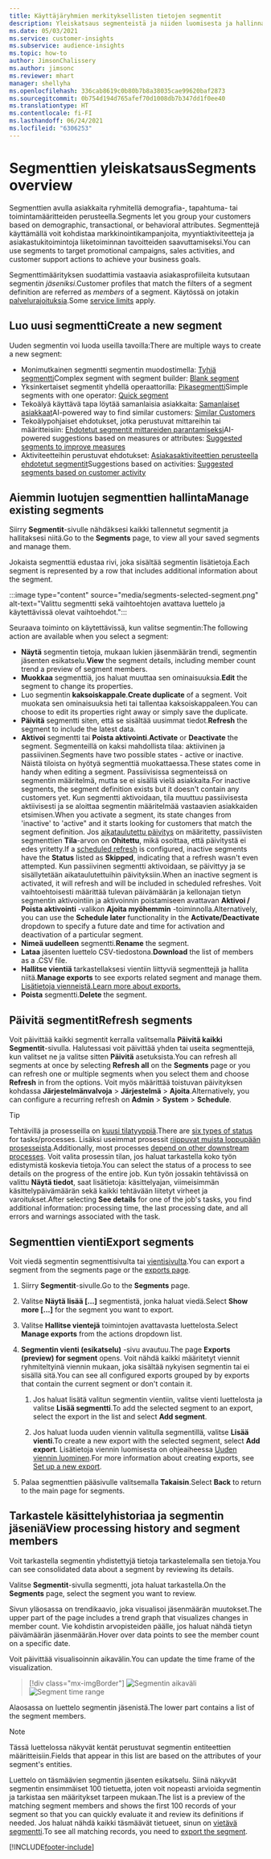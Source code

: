 ```yaml
---
title: Käyttäjäryhmien merkityksellisten tietojen segmentit
description: Yleiskatsaus segmenteistä ja niiden luomisesta ja hallinnasta.
ms.date: 05/03/2021
ms.service: customer-insights
ms.subservice: audience-insights
ms.topic: how-to
author: JimsonChalissery
ms.author: jimsonc
ms.reviewer: mhart
manager: shellyha
ms.openlocfilehash: 336cab8619c0b80b7b8a38035cae99620baf2873
ms.sourcegitcommit: 0b754d194d765afef70d1008db7b347dd1f0ee40
ms.translationtype: HT
ms.contentlocale: fi-FI
ms.lasthandoff: 06/24/2021
ms.locfileid: "6306253"
---
```

# <a name="segments-overview"></a><span data-ttu-id="2786e-103">Segmenttien yleiskatsaus</span><span class="sxs-lookup"><span data-stu-id="2786e-103">Segments overview</span></span>

<span data-ttu-id="2786e-104">Segmenttien avulla asiakkaita ryhmitellä demografia-, tapahtuma- tai toimintamääritteiden perusteella.</span><span class="sxs-lookup"><span data-stu-id="2786e-104">Segments let you group your customers based on demographic, transactional, or behavioral attributes.</span></span> <span data-ttu-id="2786e-105">Segmenttejä käyttämällä voit kohdistaa markkinointikampanjoita, myyntiaktiviteetteja ja asiakastukitoimintoja liiketoiminnan tavoitteiden saavuttamiseksi.</span><span class="sxs-lookup"><span data-stu-id="2786e-105">You can use segments to target promotional campaigns, sales activities, and customer support actions to achieve your business goals.</span></span>

<span data-ttu-id="2786e-106">Segmenttimäärityksen suodattimia vastaavia asiakasprofiileita kutsutaan segmentin *jäseniksi*.</span><span class="sxs-lookup"><span data-stu-id="2786e-106">Customer profiles that match the filters of a segment definition are referred as *members* of a segment.</span></span> <span data-ttu-id="2786e-107">Käytössä on jotakin [palvelurajoituksia](service-limits.md).</span><span class="sxs-lookup"><span data-stu-id="2786e-107">Some [service limits](service-limits.md) apply.</span></span>

## <a name="create-a-new-segment"></a><span data-ttu-id="2786e-108">Luo uusi segmentti</span><span class="sxs-lookup"><span data-stu-id="2786e-108">Create a new segment</span></span>

<span data-ttu-id="2786e-109">Uuden segmentin voi luoda useilla tavoilla:</span><span class="sxs-lookup"><span data-stu-id="2786e-109">There are multiple ways to create a new segment:</span></span> 

- <span data-ttu-id="2786e-110">Monimutkainen segmentti segmentin muodostimella: [Tyhjä segmentti](segment-builder.md#create-a-new-segment)</span><span class="sxs-lookup"><span data-stu-id="2786e-110">Complex segment with segment builder: [Blank segment](segment-builder.md#create-a-new-segment)</span></span>
- <span data-ttu-id="2786e-111">Yksinkertaiset segmentit yhdellä operaattorilla: [Pikasegmentti](segment-builder.md#quick-segments)</span><span class="sxs-lookup"><span data-stu-id="2786e-111">Simple segments with one operator: [Quick segment](segment-builder.md#quick-segments)</span></span>
- <span data-ttu-id="2786e-112">Tekoälyä käyttävä tapa löytää samanlaisia asiakkaita: [Samanlaiset asiakkaat](find-similar-customer-segments.md)</span><span class="sxs-lookup"><span data-stu-id="2786e-112">AI-powered way to find similar customers: [Similar Customers](find-similar-customer-segments.md)</span></span>
- <span data-ttu-id="2786e-113">Tekoälypohjaiset ehdotukset, jotka perustuvat mittareihin tai määritteisiin: [Ehdotetut segmentit mittareiden parantamiseksi](suggested-segments.md)</span><span class="sxs-lookup"><span data-stu-id="2786e-113">AI-powered suggestions based on measures or attributes: [Suggested segments to improve measures](suggested-segments.md)</span></span>
- <span data-ttu-id="2786e-114">Aktiviteetteihin perustuvat ehdotukset: [Asiakasaktiviteettien perusteella ehdotetut segmentit](suggested-segments-activity.md)</span><span class="sxs-lookup"><span data-stu-id="2786e-114">Suggestions based on activities: [Suggested segments based on customer activity](suggested-segments-activity.md)</span></span>

## <a name="manage-existing-segments"></a><span data-ttu-id="2786e-115">Aiemmin luotujen segmenttien hallinta</span><span class="sxs-lookup"><span data-stu-id="2786e-115">Manage existing segments</span></span>

<span data-ttu-id="2786e-116">Siirry **Segmentit**-sivulle nähdäksesi kaikki tallennetut segmentit ja hallitaksesi niitä.</span><span class="sxs-lookup"><span data-stu-id="2786e-116">Go to the **Segments** page, to view all your saved segments and manage them.</span></span>

<span data-ttu-id="2786e-117">Jokaista segmenttiä edustaa rivi, joka sisältää segmentin lisätietoja.</span><span class="sxs-lookup"><span data-stu-id="2786e-117">Each segment is represented by a row that includes additional information about the segment.</span></span>

:::image type="content" source="media/segments-selected-segment.png" alt-text="Valittu segmentti sekä vaihtoehtojen avattava luettelo ja käytettävissä olevat vaihtoehdot.":::

<span data-ttu-id="2786e-119">Seuraava toiminto on käytettävissä, kun valitse segmentin:</span><span class="sxs-lookup"><span data-stu-id="2786e-119">The following action are available when you select a segment:</span></span>

- <span data-ttu-id="2786e-120">**Näytä** segmentin tietoja, mukaan lukien jäsenmäärän trendi, segmentin jäsenten esikatselu.</span><span class="sxs-lookup"><span data-stu-id="2786e-120">**View** the segment details, including member count trend a preview of segment members.</span></span>
- <span data-ttu-id="2786e-121">**Muokkaa** segmenttiä, jos haluat muuttaa sen ominaisuuksia.</span><span class="sxs-lookup"><span data-stu-id="2786e-121">**Edit** the segment to change its properties.</span></span>
- <span data-ttu-id="2786e-122">Luo segmentin **kaksoiskappale**.</span><span class="sxs-lookup"><span data-stu-id="2786e-122">**Create duplicate** of a segment.</span></span> <span data-ttu-id="2786e-123">Voit muokata sen ominaisuuksia heti tai tallentaa kaksoiskappaleen.</span><span class="sxs-lookup"><span data-stu-id="2786e-123">You can choose to edit its properties right away or simply save the duplicate.</span></span>
- <span data-ttu-id="2786e-124">**Päivitä** segmentti siten, että se sisältää uusimmat tiedot.</span><span class="sxs-lookup"><span data-stu-id="2786e-124">**Refresh** the segment to include the latest data.</span></span>
- <span data-ttu-id="2786e-125">**Aktivoi** segmentti tai **Poista aktivointi**.</span><span class="sxs-lookup"><span data-stu-id="2786e-125">**Activate** or **Deactivate** the segment.</span></span> <span data-ttu-id="2786e-126">Segmenteillä on kaksi mahdollista tilaa: aktiivinen ja passiivinen.</span><span class="sxs-lookup"><span data-stu-id="2786e-126">Segments have two possible states - active or inactive.</span></span> <span data-ttu-id="2786e-127">Näistä tiloista on hyötyä segmenttiä muokattaessa.</span><span class="sxs-lookup"><span data-stu-id="2786e-127">These states come in handy when editing a segment.</span></span> <span data-ttu-id="2786e-128">Passiivisissa segmenteissä on segmentin määritelmä, mutta se ei sisällä vielä asiakkaita.</span><span class="sxs-lookup"><span data-stu-id="2786e-128">For inactive segments, the segment definition exists but it doesn't contain any customers yet.</span></span> <span data-ttu-id="2786e-129">Kun segmentti aktivoidaan, tila muuttuu passiivisesta aktiivisesti ja se aloittaa segmentin määritelmää vastaavien asiakkaiden etsimisen.</span><span class="sxs-lookup"><span data-stu-id="2786e-129">When you activate a segment, its state changes from 'inactive' to 'active" and it starts looking for customers that match the segment definition.</span></span> <span data-ttu-id="2786e-130">Jos [aikataulutettu päivitys](system.md#schedule-tab) on määritetty, passiivisten segmenttien **Tila**-arvon on **Ohitettu**, mikä osoittaa, että päivitystä ei edes yritetty.</span><span class="sxs-lookup"><span data-stu-id="2786e-130">If a [scheduled refresh](system.md#schedule-tab) is configured, inactive segments have the **Status** listed as **Skipped**, indicating that a refresh wasn't even attempted.</span></span> <span data-ttu-id="2786e-131">Kun passiivinen segmentti aktivoidaan, se päivittyy ja se sisällytetään aikataulutettuihin päivityksiin.</span><span class="sxs-lookup"><span data-stu-id="2786e-131">When an inactive segment is activated, it will refresh and will be included in scheduled refreshes.</span></span>
  <span data-ttu-id="2786e-132">Voit vaihtoehtoisesti määrittää tulevan päivämäärän ja kellonajan tietyn segmentin aktivointiin ja aktivoinnin poistamiseen avattavan **Aktivoi / Poista aktivointi** -valikon **Ajoita myöhemmin** -toiminnolla.</span><span class="sxs-lookup"><span data-stu-id="2786e-132">Alternatively, you can use the **Schedule later** functionality in the **Activate/Deactivate** dropdown to specify a future date and time for activation and deactivation of a particular segment.</span></span>
- <span data-ttu-id="2786e-133">**Nimeä uudelleen** segmentti.</span><span class="sxs-lookup"><span data-stu-id="2786e-133">**Rename** the segment.</span></span>
- <span data-ttu-id="2786e-134">**Lataa** jäsenten luettelo CSV-tiedostona.</span><span class="sxs-lookup"><span data-stu-id="2786e-134">**Download** the list of members as a .CSV file.</span></span>
- <span data-ttu-id="2786e-135">**Hallitse vientiä** tarkastellaksesi vientiin liittyviä segmenttejä ja hallita niitä.</span><span class="sxs-lookup"><span data-stu-id="2786e-135">**Manage exports** to see exports related segment and manage them.</span></span> [<span data-ttu-id="2786e-136">Lisätietoja vienneistä.</span><span class="sxs-lookup"><span data-stu-id="2786e-136">Learn more about exports.</span></span>](export-destinations.md)
- <span data-ttu-id="2786e-137">**Poista** segmentti.</span><span class="sxs-lookup"><span data-stu-id="2786e-137">**Delete** the segment.</span></span>

## <a name="refresh-segments"></a><span data-ttu-id="2786e-138">Päivitä segmentit</span><span class="sxs-lookup"><span data-stu-id="2786e-138">Refresh segments</span></span>

<span data-ttu-id="2786e-139">Voit päivittää kaikki segmentit kerralla valitsemalla **Päivitä kaikki** **Segmentit**-sivulla. Halutessasi voit päivittää yhden tai useita segmenttejä, kun valitset ne ja valitse sitten **Päivitä** asetuksista.</span><span class="sxs-lookup"><span data-stu-id="2786e-139">You can refresh all segments at once by selecting **Refresh all** on the **Segments** page or you can refresh one or multiple segments when you select them and choose **Refresh** in from the options.</span></span> <span data-ttu-id="2786e-140">Voit myös määrittää toistuvan päivityksen kohdassa **Järjestelmänvalvoja** > **Järjestelmä** > **Ajoita**.</span><span class="sxs-lookup"><span data-stu-id="2786e-140">Alternatively, you can configure a recurring refresh on **Admin** > **System** > **Schedule**.</span></span>

> [!TIP]
> <span data-ttu-id="2786e-141">Tehtävillä ja prosesseilla on [kuusi tilatyyppiä](system.md#status-types).</span><span class="sxs-lookup"><span data-stu-id="2786e-141">There are [six types of status](system.md#status-types) for tasks/processes.</span></span> <span data-ttu-id="2786e-142">Lisäksi useimmat prosessit [riippuvat muista loppupään prosesseista](system.md#refresh-policies).</span><span class="sxs-lookup"><span data-stu-id="2786e-142">Additionally, most processes [depend on other downstream processes](system.md#refresh-policies).</span></span> <span data-ttu-id="2786e-143">Voit valita prosessin tilan, jos haluat tarkastella koko työn edistymistä koskevia tietoja.</span><span class="sxs-lookup"><span data-stu-id="2786e-143">You can select the status of a process to see details on the progress of the entire job.</span></span> <span data-ttu-id="2786e-144">Kun työn jossakin tehtävissä on valittu **Näytä tiedot**, saat lisätietoja: käsittelyajan, viimeisimmän käsittelypäivämäärän sekä kaikki tehtävään liitetyt virheet ja varoitukset.</span><span class="sxs-lookup"><span data-stu-id="2786e-144">After selecting **See details** for one of the job's tasks, you find additional information: processing time, the last processing date, and all errors and warnings associated with the task.</span></span>

## <a name="export-segments"></a><span data-ttu-id="2786e-145">Segmenttien vienti</span><span class="sxs-lookup"><span data-stu-id="2786e-145">Export segments</span></span>

<span data-ttu-id="2786e-146">Voit viedä segmentin segmenttisivulta tai [vientisivulta](export-destinations.md).</span><span class="sxs-lookup"><span data-stu-id="2786e-146">You can export a segment from the segments page or the [exports page](export-destinations.md).</span></span> 

1. <span data-ttu-id="2786e-147">Siirry **Segmentit**-sivulle.</span><span class="sxs-lookup"><span data-stu-id="2786e-147">Go to the **Segments** page.</span></span>

1. <span data-ttu-id="2786e-148">Valitse **Näytä lisää [...]** segmentistä, jonka haluat viedä.</span><span class="sxs-lookup"><span data-stu-id="2786e-148">Select **Show more [...]** for the segment you want to export.</span></span>

1. <span data-ttu-id="2786e-149">Valitse **Hallitse vientejä** toimintojen avattavasta luettelosta.</span><span class="sxs-lookup"><span data-stu-id="2786e-149">Select **Manage exports** from the actions dropdown list.</span></span>

1. <span data-ttu-id="2786e-150">**Segmentin vienti (esikatselu)** -sivu avautuu.</span><span class="sxs-lookup"><span data-stu-id="2786e-150">The page **Exports (preview) for segment** opens.</span></span> <span data-ttu-id="2786e-151">Voit nähdä kaikki määritetyt viennit ryhmiteltyinä viennin mukaan, joka sisältää nykyisen segmentin tai ei sisällä sitä.</span><span class="sxs-lookup"><span data-stu-id="2786e-151">You can see all configured exports grouped by by exports that contain the current segment or don't contain it.</span></span>

   1. <span data-ttu-id="2786e-152">Jos haluat lisätä valitun segmentin vientiin, valitse vienti luettelosta ja valitse **Lisää segmentti**.</span><span class="sxs-lookup"><span data-stu-id="2786e-152">To add the selected segment to an export, select the export in the list and select **Add segment**.</span></span>

   1. <span data-ttu-id="2786e-153">Jos haluat luoda uuden viennin valitulla segmentillä, valitse **Lisää vienti**.</span><span class="sxs-lookup"><span data-stu-id="2786e-153">To create a new export with the selected segment, select **Add export**.</span></span> <span data-ttu-id="2786e-154">Lisätietoja viennin luomisesta on ohjeaiheessa [Uuden viennin luominen](export-destinations.md#set-up-a-new-export).</span><span class="sxs-lookup"><span data-stu-id="2786e-154">For more information about creating exports, see [Set up a new export](export-destinations.md#set-up-a-new-export).</span></span>

1. <span data-ttu-id="2786e-155">Palaa segmenttien pääsivulle valitsemalla **Takaisin**.</span><span class="sxs-lookup"><span data-stu-id="2786e-155">Select **Back** to return to the main page for segments.</span></span>

## <a name="view-processing-history-and-segment-members"></a><span data-ttu-id="2786e-156">Tarkastele käsittelyhistoriaa ja segmentin jäseniä</span><span class="sxs-lookup"><span data-stu-id="2786e-156">View processing history and segment members</span></span>

<span data-ttu-id="2786e-157">Voit tarkastella segmentin yhdistettyjä tietoja tarkastelemalla sen tietoja.</span><span class="sxs-lookup"><span data-stu-id="2786e-157">You can see consolidated data about a segment by reviewing its details.</span></span>

<span data-ttu-id="2786e-158">Valitse **Segmentit**-sivulla segmentti, jota haluat tarkastella.</span><span class="sxs-lookup"><span data-stu-id="2786e-158">On the **Segments** page, select the segment you want to review.</span></span>

<span data-ttu-id="2786e-159">Sivun yläosassa on trendikaavio, joka visualisoi jäsenmäärän muutokset.</span><span class="sxs-lookup"><span data-stu-id="2786e-159">The upper part of the page includes a trend graph that visualizes changes in member count.</span></span> <span data-ttu-id="2786e-160">Vie kohdistin arvopisteiden päälle, jos haluat nähdä tietyn päivämäärän jäsenmäärän.</span><span class="sxs-lookup"><span data-stu-id="2786e-160">Hover over data points to see the member count on a specific date.</span></span>

<span data-ttu-id="2786e-161">Voit päivittää visualisoinnin aikavälin.</span><span class="sxs-lookup"><span data-stu-id="2786e-161">You can update the time frame of the visualization.</span></span>

> [!div class="mx-imgBorder"]
> <span data-ttu-id="2786e-162">![Segmentin aikaväli](media/segment-time-range.png "Segmentin aikaväli")</span><span class="sxs-lookup"><span data-stu-id="2786e-162">![Segment time range](media/segment-time-range.png "Segment time range")</span></span>

<span data-ttu-id="2786e-163">Alaosassa on luettelo segmentin jäsenistä.</span><span class="sxs-lookup"><span data-stu-id="2786e-163">The lower part contains a list of the segment members.</span></span>

> [!NOTE]
> <span data-ttu-id="2786e-164">Tässä luettelossa näkyvät kentät perustuvat segmentin entiteettien määritteisiin.</span><span class="sxs-lookup"><span data-stu-id="2786e-164">Fields that appear in this list are based on the attributes of your segment's entities.</span></span>
>
><span data-ttu-id="2786e-165">Luettelo on täsmäävien segmentin jäsenten esikatselu. Siinä näkyvät segmentin ensimmäiset 100 tietuetta, joten voit nopeasti arvioida segmentin ja tarkistaa sen määritykset tarpeen mukaan.</span><span class="sxs-lookup"><span data-stu-id="2786e-165">The list is a preview of the matching segment members and shows the first 100 records of your segment so that you can quickly evaluate it and review its definitions if needed.</span></span> <span data-ttu-id="2786e-166">Jos haluat nähdä kaikki täsmäävät tietueet, sinun on [vietävä segmentti](export-destinations.md).</span><span class="sxs-lookup"><span data-stu-id="2786e-166">To see all matching records, you need to [export the segment](export-destinations.md).</span></span>

[!INCLUDE[footer-include](../includes/footer-banner.md)] 
